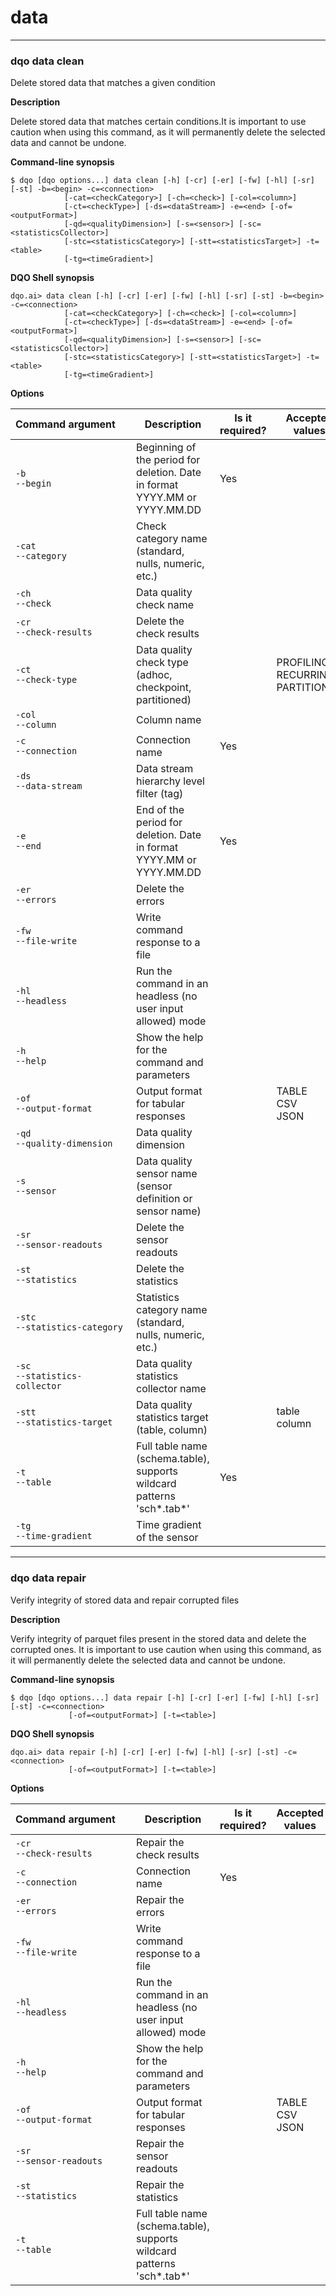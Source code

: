 # data

___
### **dqo data clean**

Delete stored data that matches a given condition

**Description**

Delete stored data that matches certain conditions.It is important to use caution when using this command, as it will permanently delete the selected data and cannot be undone.


**Command-line synopsis**
```
$ dqo [dqo options...] data clean [-h] [-cr] [-er] [-fw] [-hl] [-sr] [-st] -b=<begin> -c=<connection>
            [-cat=<checkCategory>] [-ch=<check>] [-col=<column>]
            [-ct=<checkType>] [-ds=<dataStream>] -e=<end> [-of=<outputFormat>]
            [-qd=<qualityDimension>] [-s=<sensor>] [-sc=<statisticsCollector>]
            [-stc=<statisticsCategory>] [-stt=<statisticsTarget>] -t=<table>
            [-tg=<timeGradient>]

```
**DQO Shell synopsis**
```
dqo.ai> data clean [-h] [-cr] [-er] [-fw] [-hl] [-sr] [-st] -b=<begin> -c=<connection>
            [-cat=<checkCategory>] [-ch=<check>] [-col=<column>]
            [-ct=<checkType>] [-ds=<dataStream>] -e=<end> [-of=<outputFormat>]
            [-qd=<qualityDimension>] [-s=<sensor>] [-sc=<statisticsCollector>]
            [-stc=<statisticsCategory>] [-stt=<statisticsTarget>] -t=<table>
            [-tg=<timeGradient>]

```

**Options**  
  
| Command&nbsp;argument&nbsp;&nbsp;&nbsp;&nbsp; | Description | Is it required? | Accepted values |
|-----------------------------------------------|-------------|-----------------|-----------------|
|`-b`<br/>`--begin`<br/>|Beginning of the period for deletion. Date in format YYYY.MM or YYYY.MM.DD|Yes||
|`-cat`<br/>`--category`<br/>|Check category name (standard, nulls, numeric, etc.)| ||
|`-ch`<br/>`--check`<br/>|Data quality check name| ||
|`-cr`<br/>`--check-results`<br/>|Delete the check results| ||
|`-ct`<br/>`--check-type`<br/>|Data quality check type (adhoc, checkpoint, partitioned)| |PROFILING<br/>RECURRING<br/>PARTITIONED<br/>|
|`-col`<br/>`--column`<br/>|Column name| ||
|`-c`<br/>`--connection`<br/>|Connection name|Yes||
|`-ds`<br/>`--data-stream`<br/>|Data stream hierarchy level filter (tag)| ||
|`-e`<br/>`--end`<br/>|End of the period for deletion. Date in format YYYY.MM or YYYY.MM.DD|Yes||
|`-er`<br/>`--errors`<br/>|Delete the errors| ||
|`-fw`<br/>`--file-write`<br/>|Write command response to a file| ||
|`-hl`<br/>`--headless`<br/>|Run the command in an headless (no user input allowed) mode| ||
|`-h`<br/>`--help`<br/>|Show the help for the command and parameters| ||
|`-of`<br/>`--output-format`<br/>|Output format for tabular responses| |TABLE<br/>CSV<br/>JSON<br/>|
|`-qd`<br/>`--quality-dimension`<br/>|Data quality dimension| ||
|`-s`<br/>`--sensor`<br/>|Data quality sensor name (sensor definition or sensor name)| ||
|`-sr`<br/>`--sensor-readouts`<br/>|Delete the sensor readouts| ||
|`-st`<br/>`--statistics`<br/>|Delete the statistics| ||
|`-stc`<br/>`--statistics-category`<br/>|Statistics category name (standard, nulls, numeric, etc.)| ||
|`-sc`<br/>`--statistics-collector`<br/>|Data quality statistics collector name| ||
|`-stt`<br/>`--statistics-target`<br/>|Data quality statistics target (table, column)| |table<br/>column<br/>|
|`-t`<br/>`--table`<br/>|Full table name (schema.table), supports wildcard patterns &#x27;sch*.tab*&#x27;|Yes||
|`-tg`<br/>`--time-gradient`<br/>|Time gradient of the sensor| ||




___
### **dqo data repair**

Verify integrity of stored data and repair corrupted files

**Description**

Verify integrity of parquet files present in the stored data and delete the corrupted ones. It is important to use caution when using this command, as it will permanently delete the selected data and cannot be undone.


**Command-line synopsis**
```
$ dqo [dqo options...] data repair [-h] [-cr] [-er] [-fw] [-hl] [-sr] [-st] -c=<connection>
             [-of=<outputFormat>] [-t=<table>]

```
**DQO Shell synopsis**
```
dqo.ai> data repair [-h] [-cr] [-er] [-fw] [-hl] [-sr] [-st] -c=<connection>
             [-of=<outputFormat>] [-t=<table>]

```

**Options**  
  
| Command&nbsp;argument&nbsp;&nbsp;&nbsp;&nbsp; | Description | Is it required? | Accepted values |
|-----------------------------------------------|-------------|-----------------|-----------------|
|`-cr`<br/>`--check-results`<br/>|Repair the check results| ||
|`-c`<br/>`--connection`<br/>|Connection name|Yes||
|`-er`<br/>`--errors`<br/>|Repair the errors| ||
|`-fw`<br/>`--file-write`<br/>|Write command response to a file| ||
|`-hl`<br/>`--headless`<br/>|Run the command in an headless (no user input allowed) mode| ||
|`-h`<br/>`--help`<br/>|Show the help for the command and parameters| ||
|`-of`<br/>`--output-format`<br/>|Output format for tabular responses| |TABLE<br/>CSV<br/>JSON<br/>|
|`-sr`<br/>`--sensor-readouts`<br/>|Repair the sensor readouts| ||
|`-st`<br/>`--statistics`<br/>|Repair the statistics| ||
|`-t`<br/>`--table`<br/>|Full table name (schema.table), supports wildcard patterns &#x27;sch*.tab*&#x27;| ||



